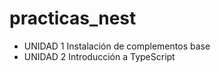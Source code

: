 # practicas_nest

- UNIDAD 1
    Instalación de complementos base
- UNIDAD 2
    Introducción a TypeScript